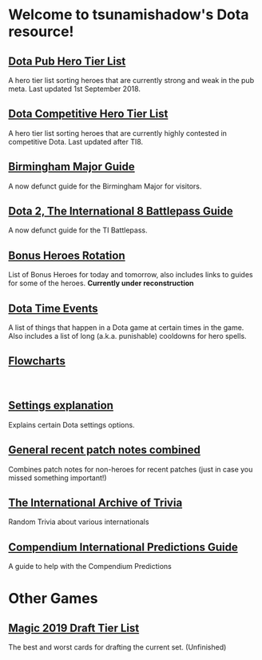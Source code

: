 # Welcome to tsunamishadow's Dota resource!


## [Dota Pub Hero Tier List](/bonusheroes/dotatierlist)

A hero tier list sorting heroes that are currently strong and weak in the pub meta. Last updated 1st September 2018.

## [Dota Competitive Hero Tier List](/bonusheroes/comptierlist)

A hero tier list sorting heroes that are currently highly contested in competitive Dota. Last updated after TI8.

## [Birmingham Major Guide](/bonusheroes/Birmingham)

A now defunct guide for the Birmingham Major for visitors.

## [Dota 2, The International 8 Battlepass Guide](/bonusheroes/battlepass)

A now defunct guide for the TI Battlepass.

## [Bonus Heroes Rotation](/bonusheroes/bonusheroes)

List of Bonus Heroes for today and tomorrow, also includes links to guides for some of the heroes. **Currently under reconstruction**

## [Dota Time Events](/bonusheroes/dotatimeevents)

A list of things that happen in a Dota game at certain times in the game. Also includes a list of long (a.k.a. punishable) cooldowns for hero spells.

## [Flowcharts](/bonusheroes/flowcharts)

<br>

## [Settings explanation](/bonusheroes/dotasettings)

Explains certain Dota settings options.

## [General recent patch notes combined](/bonusheroes/generalpatchnotes)

Combines patch notes for non-heroes for recent patches (just in case you missed something important!)

## [The International Archive of Trivia](/bonusheroes/tiarchives)

Random Trivia about various internationals

## [Compendium International Predictions Guide](/bonusheroes/predictions)

A guide to help with the Compendium Predictions

# Other Games

## [Magic 2019 Draft Tier List](/bonusheroes/magicdrafttier)

The best and worst cards for drafting the current set. (Unfinished)
